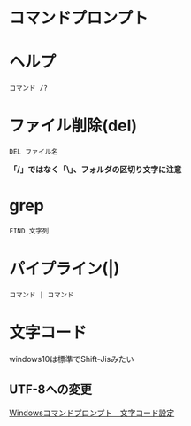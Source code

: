 # コマンドプロンプト

# ヘルプ

```
コマンド /?
```

# ファイル削除(del)

```
DEL ファイル名
```

**「/」ではなく「\」、フォルダの区切り文字に注意**

# grep
```
FIND 文字列
```

# パイプライン(|)

```
コマンド | コマンド
```

# 文字コード

windows10は標準でShift-Jisみたい

## UTF-8への変更

[Windowsコマンドプロンプト　文字コード設定](https://qiita.com/user0/items/a9116acc7bd7b70ecfb0)